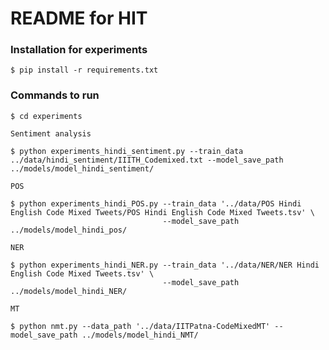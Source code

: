 # README for HIT

### Installation for experiments

	$ pip install -r requirements.txt

### Commands to run
	
	$ cd experiments

	Sentiment analysis

	$ python experiments_hindi_sentiment.py --train_data ../data/hindi_sentiment/IIITH_Codemixed.txt --model_save_path ../models/model_hindi_sentiment/

	POS

	$ python experiments_hindi_POS.py --train_data '../data/POS Hindi English Code Mixed Tweets/POS Hindi English Code Mixed Tweets.tsv' \
									  --model_save_path ../models/model_hindi_pos/

    NER

    $ python experiments_hindi_NER.py --train_data '../data/NER/NER Hindi English Code Mixed Tweets.tsv' \
									  --model_save_path ../models/model_hindi_NER/

	MT

	$ python nmt.py --data_path '../data/IITPatna-CodeMixedMT' --model_save_path ../models/model_hindi_NMT/
